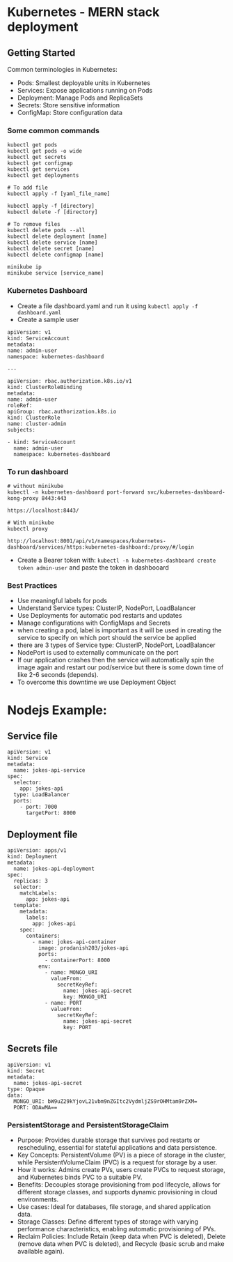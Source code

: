 # Kubernetes - MERN stack deployment

## Getting Started

Common terminologies in Kubernetes:

- Pods: Smallest deployable units in Kubernetes
- Services: Expose applications running on Pods
- Deployment: Manage Pods and ReplicaSets
- Secrets: Store sensitive information
- ConfigMap: Store configuration data

### Some common commands

```
kubectl get pods
kubectl get pods -o wide
kubectl get secrets
kubectl get configmap
kubectl get services
kubectl get deployments

# To add file
kubectl apply -f [yaml_file_name]

kubectl apply -f [directory]
kubectl delete -f [directory]

# To remove files
kubectl delete pods --all
kubectl delete deployment [name]
kubectl delete service [name]
kubectl delete secret [name]
kubectl delete configmap [name]

minikube ip
minikube service [service_name]
```

### Kubernetes Dashboard

- Create a file dashboard.yaml and run it using `kubectl apply -f dashboard.yaml`
- Create a sample user

```
apiVersion: v1
kind: ServiceAccount
metadata:
name: admin-user
namespace: kubernetes-dashboard

---

apiVersion: rbac.authorization.k8s.io/v1
kind: ClusterRoleBinding
metadata:
name: admin-user
roleRef:
apiGroup: rbac.authorization.k8s.io
kind: ClusterRole
name: cluster-admin
subjects:

- kind: ServiceAccount
  name: admin-user
  namespace: kubernetes-dashboard

```

### To run dashboard

```
# without minikube
kubectl -n kubernetes-dashboard port-forward svc/kubernetes-dashboard-kong-proxy 8443:443

https://localhost:8443/

# With minikube
kubectl proxy

http://localhost:8001/api/v1/namespaces/kubernetes-dashboard/services/https:kubernetes-dashboard:/proxy/#/login
```

- Create a Bearer token with: `kubectl -n kubernetes-dashboard create token admin-user` and paste the token in dashbooard

### Best Practices

- Use meaningful labels for pods
- Understand Service types: ClusterIP, NodePort, LoadBalancer
- Use Deployments for automatic pod restarts and updates
- Manage configurations with ConfigMaps and Secrets
- when creating a pod, label is important as it will be used in creating the service to specify on which port should the service be applied
- there are 3 types of Service type: ClusterIP, NodePort, LoadBalancer
- NodePort is used to externally communicate on the port
- If our application crashes then the service will automatically spin the image again and restart our pod/service but there is some down time of like 2-6 seconds (depends).
- To overcome this downtime we use Deployment Object

# Nodejs Example:

## Service file

```
apiVersion: v1
kind: Service
metadata:
  name: jokes-api-service
spec:
  selector:
    app: jokes-api
  type: LoadBalancer
  ports:
    - port: 7000
      targetPort: 8000
```

## Deployment file

```
apiVersion: apps/v1
kind: Deployment
metadata:
  name: jokes-api-deployment
spec:
  replicas: 3
  selector:
    matchLabels:
      app: jokes-api
  template:
    metadata:
      labels:
        app: jokes-api
    spec:
      containers:
        - name: jokes-api-container
          image: prodanish203/jokes-api
          ports:
            - containerPort: 8000
          env:
            - name: MONGO_URI
              valueFrom:
                secretKeyRef:
                  name: jokes-api-secret
                  key: MONGO_URI
            - name: PORT
              valueFrom:
                secretKeyRef:
                  name: jokes-api-secret
                  key: PORT
```

## Secrets file

```
apiVersion: v1
kind: Secret
metadata:
  name: jokes-api-secret
type: Opaque
data:
  MONGO_URI: bW9uZ29kYjovL21vbm9nZGItc2VydmljZS9rOHMtam9rZXM=
  PORT: ODAwMA==
```

### PersistentStorage and PersistentStorageClaim

- Purpose: Provides durable storage that survives pod restarts or rescheduling, essential for stateful applications and data persistence.
- Key Concepts: PersistentVolume (PV) is a piece of storage in the cluster, while PersistentVolumeClaim (PVC) is a request for storage by a user.
- How it works: Admins create PVs, users create PVCs to request storage, and Kubernetes binds PVC to a suitable PV.
- Benefits: Decouples storage provisioning from pod lifecycle, allows for different storage classes, and supports dynamic provisioning in cloud environments.
- Use cases: Ideal for databases, file storage, and shared application data.
- Storage Classes: Define different types of storage with varying performance characteristics, enabling automatic provisioning of PVs.
- Reclaim Policies: Include Retain (keep data when PVC is deleted), Delete (remove data when PVC is deleted), and Recycle (basic scrub and make available again).